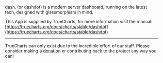 dash. (or dashdot) is a modern server dashboard, running on the latest tech, designed with glassmorphism in mind.

This App is supplied by TrueCharts, for more information visit the manual: [https://truecharts.org/docs/charts/stable/dashdot](https://truecharts.org/docs/charts/stable/dashdot)

---

TrueCharts can only exist due to the incredible effort of our staff.
Please consider making a [donation](https://truecharts.org/docs/about/sponsor) or contributing back to the project any way you can!
